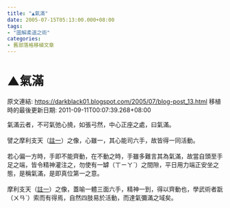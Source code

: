 ```yaml
---
title: "▲氣滿"
date: 2005-07-15T05:13:00.000+08:00
tags: 
- "圖解柔道之術"
categories:
- 舊部落格移植文章
---
```


# ▲氣滿

原文連結: https://darkblack01.blogspot.com/2005/07/blog-post_13.html
移植時的最後更新日期: 2011-09-11T00:07:39.268+08:00

氣滿云者，不可氣弛心撓，如張弓然，中心正座之處，曰氣滿。<br /><br />譬之摩利支天（<a href="http://darkblack01.blogspot.com/2005/07/blog-post_6053.html">註一</a>）之像，心雖一，其心能司六手，故皆得一同活動。<br /><br />若心偏一方時，手即不能齊動，在不動之時，手雖多難言其為氣滿，故當自頭至手足之端，皆令精神灌注之，勿使有一罅（ㄒㄧㄚˋ）之間隙，平日用力端正安坐之態，是稱氣滿，是即真位第一之意。<br /><br />摩利支天（<a href="http://darkblack01.blogspot.com/2005/07/blog-post_6053.html" target="new">註一</a>）之像，蓋喻一體三面六手，精神一到，得以齊動也，學武術者翫（ㄨㄢˋ）索而有得焉，自然四肢易於活動，而達氣彌滿之域矣。
